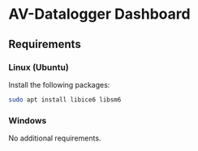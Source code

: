 ﻿# AV-Datalogger Dashboard

## Requirements
### Linux (Ubuntu)
Install the following packages:
```bash
sudo apt install libice6 libsm6
```
### Windows
No additional requirements.
